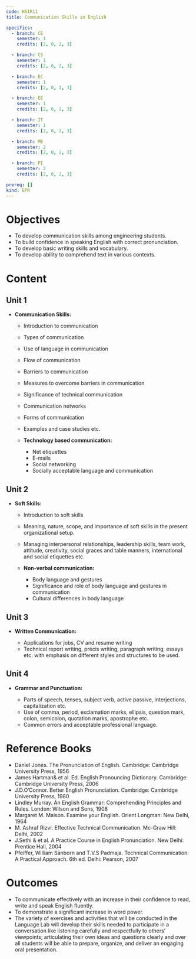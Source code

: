```yaml
---
code: HSIR11
title: Communication Skills in English

specifics:
  - branch: CE
    semester: 1
    credits: [2, 0, 2, 3]

  - branch: CS
    semester: 1
    credits: [2, 0, 2, 3]

  - branch: EC
    semester: 1
    credits: [2, 0, 2, 3]

  - branch: EE
    semester: 1
    credits: [2, 0, 2, 3]

  - branch: IT
    semester: 1
    credits: [2, 0, 2, 3]

  - branch: ME
    semester: 2
    credits: [2, 0, 2, 3]

  - branch: PI
    semester: 2
    credits: [2, 0, 2, 3]

prereq: []
kind: EPR
---
```


# Objectives

- To develop communication skills among engineering students.
- To build confidence in speaking English with correct pronunciation.
- To develop basic writing skills and vocabulary.
- To develop ability to comprehend text in various contexts.

# Content

## Unit 1

- **Communication Skills:**

  - Introduction to communication
  - Types of communication
  - Use of language in communication
  - Flow of communication
  - Barriers to communication
  - Measures to overcome barriers in communication
  - Significance of technical communication
  - Communication networks
  - Forms of communication
  - Examples and case studies etc.

  - **Technology based communication:**
    - Net etiquettes
    - E-mails
    - Social networking
    - Socially acceptable language and communication

## Unit 2

- **Soft Skills:**

  - Introduction to soft skills
  - Meaning, nature, scope, and importance of soft skills in the present organizational setup.
  - Managing interpersonal relationships, leadership skills, team work, attitude, creativity, social graces and table manners, international and social etiquettes etc.

  - **Non-verbal communication:**
    - Body language and gestures
    - Significance and role of body language and gestures in communication
    - Cultural differences in body language

## Unit 3

- **Written Communication:**

  - Applications for jobs, CV and resume writing
  - Technical report writing, précis writing, paragraph writing, essays etc. with emphasis on different styles and structures to be used.

## Unit 4

- **Grammar and Punctuation:**

  - Parts of speech, tenses, subject verb, active passive, interjections, capitalization etc.
  - Use of comma, period, exclamation marks, ellipsis, question mark, colon, semicolon, quotation marks, apostrophe etc.
  - Common errors and acceptable professional language.

# Reference Books

- Daniel Jones. The Pronunciation of English. Cambridge: Cambridge University Press, 1956
- James Hartman& et al. Ed. English Pronouncing Dictionary. Cambridge: Cambridge University Press, 2006
- J.D.O’Connor. Better English Pronunciation. Cambridge: Cambridge University Press, 1980
- Lindley Murray. An English Grammar: Comprehending Principles and Rules. London: Wilson and Sons, 1908
- Margaret M. Maison. Examine your English. Orient Longman: New Delhi, 1964
- M. Ashraf Rizvi. Effective Technical Communication. Mc-Graw Hill: Delhi, 2002
- J.Sethi & et al. A Practice Course in English Pronunciation. New Delhi: Prentice Hall, 2004
- Pfeiffer, William Sanborn and T.V.S Padmaja. Technical Communication: A Practical Approach. 6th ed. Delhi: Pearson, 2007

# Outcomes

- To communicate effectively with an increase in their confidence to read, write and speak English fluently.
- To demonstrate a significant increase in word power.
- The variety of exercises and activities that will be conducted in the Language Lab will develop their skills needed to participate in a conversation like listening carefully and respectfully to others’ viewpoints; articulating their own ideas and questions clearly and over all students will be able to prepare, organize, and deliver an engaging oral presentation.
